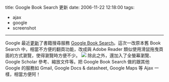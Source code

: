 title: Google Book Search 更新
date: 2006-11-22 12:18:00
tags: 
- ajax
- google
- screenshot
---

Google 最近[更新](http://googleblog.blogspot.com/2006/11/new-way-to-browse-books.html)了書籍搜尋服務 [Google Book Search](http://books.google.com/)。這次一改原本舊 Book Search 中，相當不方便的翻頁功能，改成與 Adobe Reader 類似使用滑鼠拖曳頁面的方式瀏覽，使得瀏覽時方便不少。
[![](http://photos1.blogger.com/blogger2/406/860623136532693/400/google_book_search.png)](http://photos1.blogger.com/blogger2/406/860623136532693/1600/google_book_search.0.gif)
除此之外，還加入了全螢幕瀏覽、Google Scholar 參考、縮放文件等。把 Google Book Search 做的跟其他 Google 的服務如 Gmail, Google Docs &amp; datasheet, Google Maps 等 Ajax 一樣，相當方便阿！